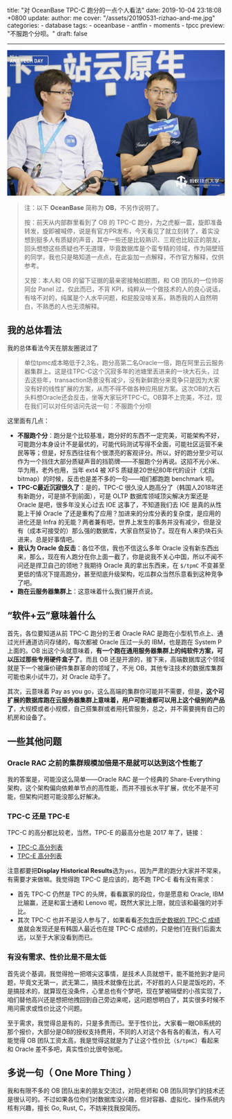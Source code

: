 title: "对 OceanBase TPC-C 跑分的一点个人看法"
date: 2019-10-04 23:18:08 +0800
update:
author: me
cover: "/assets/20190531-rizhao-and-me.jpg"
categories:
    - database
tags:
    - oceanbase
    - antfin
    - moments
    - tpcc
preview: "不服跑个分呗。"
draft: false

---

![我和OB的史上最亲密接触](/assets/20190531-rizhao-and-me.jpg)

> 注：以下 **OceanBase** 简称为 **OB**，不另作说明了。
>
> 按：前天从内部群里看到了 OB 的 TPC-C 跑分，为之虎躯一震，旋即准备转发，旋即被喊停，说是有官方PR发布，今天看见了就立刻转了，着实没想到挺多人有质疑的声音，其中一些还是比较熟识、三观也比较正的朋友，回头想想这些质疑也不无道理，毕竟数据库是个蛮专精的领域，作为隔壁班的同学，我也只是略知道一点点，在此妄加一点解释，不作官方解释，仅供参考。
>
> 又按：本人和 OB 的留下证据的最亲密接触如题图，和 OB 团队的一位帅哥同台 Panel 过，仅此而已，不背 KPI，纯粹从一个做技术的人的良心说话，有啥不对的，纯属是个人水平问题，和屁股没啥关系，熟悉我的人自然明白，不熟悉的人也无须解释。

## 我的总体看法

我的总体看法今天在朋友圈说过了

> 单位tpmc成本略低于2,3名，跑分高第二名Oracle一倍，跑在阿里云云服务器集群上。这是往TPC-C这个沉寂多年的池塘里丢进来的一块大石头，过去这些年，transaction场景没有减少，没有新鲜跑分来竞争只是因为大家没有好的线性扩展的方案，从而不得不做各种应用层方案。这次OB的大石头料想Oracle还会反击，坐等大家玩坏TPC-C。OB算不上完美，不过，现在我们可以对任何诘问先说一句：不服跑个分呗

这里面有几点：

- **不服跑个分**：跑分是个比较基准，跑分好的东西不一定完美，可能架构不好，可能跑分本身设计不是最优的，可能代码测试写得不全面，可能社区运营不亲民等等；但是，好东西往往有个很漂亮的客观评分。所以，好的跑分至少可以作为一个挡住大部分质疑声音的挡箭牌——不服跑个分再说。这招不光小米、华为用，老外也用，当年 ext4 被 XFS 质疑是20世纪80年代的设计（尤指 bitmap）的时候，反击也是差不多的一句——咱们都跑跑 benchmark 呗。
- **TPC-C最近沉寂很久了**：是的，TPC-C 很久没人跑高分了（韩国人2018年还有新跑分，可是排不到前面），可是 OLTP 数据库领域顶尖解决方案还是 Oracle 是吧，很多年没关心过去 IOE 这事了，不知道我们去 IOE 是真的从性能上干掉 Oracle 了还是重构了应用？加进来的分库分表的复杂度，是应用的进化还是 Infra 的无能？两者兼有吧，世界上发生的事务并没有减少，但是没有（成本可接受的）那么强的数据库，大家自然妥协了。现在有人来扔块石头进来，总是好事情吧。
- **我认为 Oracle 会反击**：各位不信，我也不信这么多年 Oracle 没有新东西出来，那么，现在有人跑分在你上面一截了，你是说我不关心中国，所以不闻不问还是捍卫自己的领地？我期待 Oracle 真的拿出东西来，在 `$/tpmC` 不变甚至更低的情况下提高跑分，甚至彻底升级架构，吃瓜群众当然乐意看到这种竞争了吧。
- **跑在云服务器集群上**：这意味着什么我们展开点说。

## “软件+云”意味着什么

首先，各位要知道从前 TPC-C 跑分的王者 Oracle RAC 是跑在小型机节点上、通过光纤通道访问存储的，每次都被 Oracle 压过一头的 IBM，也是跑在 System P 上面的。OB 出这个头就意味着，**有一个跑在通用服务器集群上的纯软件方案，可以压过那些专用硬件盒子了**。而且 OB 还是开源的，接下来，高端数据库这个领域就是下一个被廉价硬件集群革命的领域了，不光 OB，其他专注技术的数据库集群可能也来小试牛刀，对 Oracle 动手了。

其次，云意味着 Pay as you go，这么高端的集群你可能并不需要，但是，**这个可扩展的数据库跑在云服务器集群上意味着，用户可能谁都可以用上这个级别的产品了**，大规模或者小规模，自己搭集群或者用托管服务，总之，并不需要拥有自己的机房和设备了。

## 一些其他问题

### Oracle RAC 之前的集群规模加倍是不是就可以达到这个性能了

我的答案是，可能没这么简单——Oracle RAC 是一个经典的 Share-Everything 架构，这个架构偏向依赖单节点的高性能，而并不擅长水平扩展，优化不是不可能，但架构问题可能没那么好解决。

### TPC-C 还是 TPC-E

TPC-C 的高分都比较老，当然，TPC-E 的最高分也是 2017 年了，链接：

- [TPC-C 高分列表](http://www.tpc.org/tpcc/results/tpcc_advanced_sort.asp?PRINTVER=false&FLTCOL1=ALL&ADDFILTERROW=&filterRowCount=1&SRTCOL1=c_tpmc&SRTDIR1=DESC&ADDSORTROW=&sortRowCount=1&DISPRES=100+PERCENT&include_withdrawn_results=none&include_historic_results=yes)
- [TPC-E 高分列表](http://www.tpc.org/tpce/results/tpce_advanced_sort.asp?PRINTVER=false&FLTCOL1=ALL&ADDFILTERROW=&filterRowCount=1&SRTCOL1=e_tpse&SRTDIR1=DESC&ADDSORTROW=&sortRowCount=1&DISPRES=100+PERCENT&include_withdrawn_results=none&include_historic_results=yes)

注意都要把**Display Historical Results**选为`yes`，因为严肃的跑分大家并不常来，有需要才来做嘛。我觉得跑 TPC-C 是应该的，跑不跑 TPC-E 看有没有需求：

- 首先 TPC-C 仍然是 TPC 的头牌，看看赢家的段位，你是愿意和 Oracle, IBM 比输赢，还是和富士通和 Lenovo 呢，既然大家比上限，就应该和最强的对手比。
- 其次 TPC-C 也并不是没人参与了，如果看看[不包含历史数据的 TPC-C 成绩单](http://www.tpc.org/tpcc/results/tpcc_advanced_sort.asp?PRINTVER=false&FLTCOL1=ALL&ADDFILTERROW=&filterRowCount=1&SRTCOL1=c_original_recv&SRTDIR1=DESC&ADDSORTROW=&sortRowCount=1&DISPRES=100+PERCENT&include_withdrawn_results=none&include_historic_results=no)就会发现还是有韩国人最近也在提 TPC-C 成绩的，只是他们在我们后面太远，以至于大家没看到而已。

### 有没有需求、性价比是不是太低

首先说个基调，我觉得抢一把塔尖这事情，是技术人员就想干，能不能抢到才是问题，毕竟文无第一，武无第二，搞技术就像在比武，不好胜的人只是混饭吃的，不是搞技术的，就算现在没条件，心里总也有个梦吧，现在梦被隔壁的小孩实现了，咱们替他高兴还是想把他拽回到自己旁边来呢，这问题想明白了，其实很多时候不用问需求或性价比这个问题。

至于需求，我觉得总是有的，只是多贵而已。至于性价比，大家看一眼OB系统的那个报价，大部分是OB的授权支持费用，不同的人对这个各有各的看法，有人可能觉得 OB 团队工资太高，我是觉得这就是为了让这个性价比（`$/tpmC`）看起来和 Oracle 差不多吧，真实性价比很夸张呢。

## 多说一句（ One More Thing ）

我和有限不多的 OB 团队出来的朋友交流过，对阳老师和 OB 团队同学们的技术还是很认可的。不过如果各位你们对数据库没兴趣，但对容器、虚拟化、操作系统内核有兴趣，擅长 Go, Rust, C，不妨来找我投简历。
